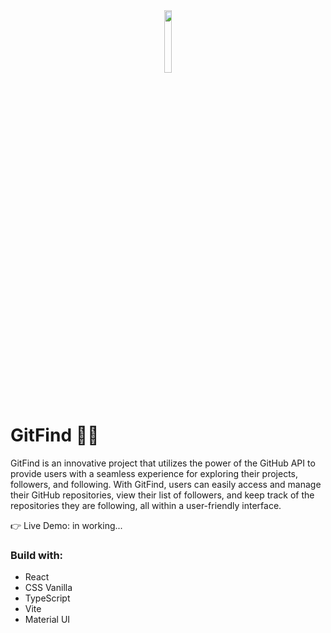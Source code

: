 <div align='center'><img style="width:16%" src='https://github.com/davimgfx/api-github-find/assets/118557337/75056af9-6abf-4373-be2e-18916f4f7b5e'/></div>

# GitFind 🐱‍👤

GitFind is an innovative project that utilizes the power of the GitHub API to provide users with a seamless experience for exploring their projects, followers, and following. With GitFind, users can easily access and manage their GitHub repositories, view their list of followers, and keep track of the repositories they are following, all within a user-friendly interface.

👉 Live Demo: in working...

### Build with:

 - React <br />
 - CSS Vanilla <br />
 - TypeScript <br />
 - Vite <br />
 - Material UI
